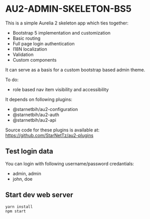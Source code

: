 # AU2-ADMIN-SKELETON-BS5

This is a simple Aurelia 2 skeleton app which ties together:  
- Bootstrap 5 implementation and customization
- Basic routing
- Full page login authentication 
- I18N localization
- Validation
- Custom components

It can serve as a basis for a custom bootstrap based admin theme.

To do:
- role based nav item visibility and accessibility

It depends on following plugins:  
- @starnetbih/au2-configuration
- @starnetbih/au2-auth
- @starnetbih/au2-api


Source code for these plugins is available at:  
https://github.com/StarNetTz/au2-plugins

## Test login data
You can login with following username/password credantials:
- admin, admin
- john, doe

## Start dev web server
    yarn install
    npm start
